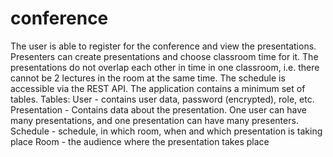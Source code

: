# conference
The user is able to register for the conference and view the presentations. Presenters can create presentations and choose classroom time for it. The presentations do not overlap each other in time in one classroom, i.e. there cannot be 2 lectures in the room at the same time. The schedule is accessible via the REST API.  The application contains a minimum set of tables.  Tables: User - contains user data, password (encrypted), role, etc. Presentation - Contains data about the presentation. One user can have many presentations, and one presentation can have many presenters. Schedule - schedule, in which room, when and which presentation is taking place Room - the audience where the presentation takes place
